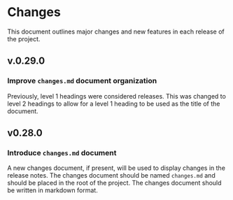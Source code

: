 # Changes

This document outlines major changes and new features in each release of the project.

## v.0.29.0

### Improve `changes.md` document organization

Previously, level 1 headings were considered releases. This was changed to level 2 headings to allow for a level 1 heading to be used as the title of the document.

## v0.28.0

### Introduce `changes.md` document

A new changes document, if present, will be used to display changes in the release notes. The changes document should be named `changes.md` and should be placed in the root of the project. The changes document should be written in markdown format.
